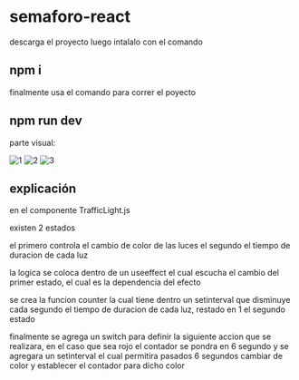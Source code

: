 # semaforo-react

descarga el proyecto luego intalalo con el comando 

## npm i

finalmente usa el comando para correr el poyecto

## npm run dev


parte visual:

![1](https://user-images.githubusercontent.com/32400065/229644505-e4efcb38-6ca4-4c78-8e10-c016cbe56f95.JPG)
![2](https://user-images.githubusercontent.com/32400065/229644556-fa54ca4d-439f-40c0-ad53-086035c9e64d.JPG)
![3](https://user-images.githubusercontent.com/32400065/229644562-fdb62866-3ac8-4ede-bcf6-03cb6aaa3343.JPG)


## explicación

en el componente TrafficLight.js

existen 2 estados 

el primero controla el cambio de color de las luces
el segundo el tiempo de duracion de cada luz

la logica se coloca dentro de un useeffect el cual escucha el cambio del primer estado, el cual es la dependencia del efecto


se crea la funcion counter la cual tiene dentro un setinterval que disminuye cada segundo el tiempo de duracion de cada luz, restado en 1 el segundo estado

finalmente se agrega un switch para definir la siguiente accion que se realizara, en el caso que sea rojo el contador se pondra en 6 segundo y se agregara un setinterval el cual permitira pasados 6 segundos cambiar de color y establecer el contador para dicho color
